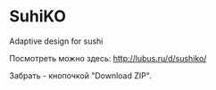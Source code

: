 # SuhiKO
Adaptive design for sushi

Посмотреть можно здесь:
http://lubus.ru/d/sushiko/

Забрать - кнопочкой "Download ZIP".
